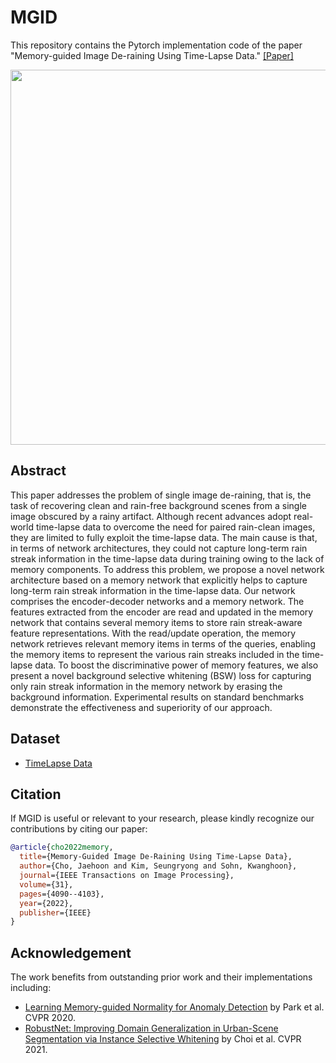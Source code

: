 # MGID
This repository contains the Pytorch implementation code of the paper "Memory-guided Image De-raining Using Time-Lapse Data." [[Paper]](https://arxiv.org/abs/2201.01883)


<!-- add figure figures/MGID.jpg -->
<p align="center">
  <img src="figures/jpg.png" width="600">


## Abstract

This paper addresses the problem of single image de-raining, that is, the task of recovering clean and rain-free background scenes from a single image obscured by a rainy artifact. Although recent advances adopt real-world time-lapse data to overcome the need for paired rain-clean images, they are limited to fully exploit the time-lapse data. The main cause is that, in terms of network architectures, they could not capture long-term rain streak information in the time-lapse data during training owing to the lack of memory components. To address this problem, we propose a novel network architecture based on a memory network that explicitly helps to capture long-term rain streak information in the time-lapse data. Our network comprises the encoder-decoder networks and a memory network. The features extracted from the encoder are read and updated in the memory network that contains several memory items to store rain streak-aware feature representations. With the read/update operation, the memory network retrieves relevant memory items in terms of the queries, enabling the memory items to represent the various rain streaks included in the time-lapse data. To boost the discriminative power of memory features, we also present a novel background selective whitening (BSW) loss for capturing only rain streak information in the memory network by erasing the background information. Experimental results on standard benchmarks demonstrate the effectiveness and superiority of our approach.



## Dataset

- [TimeLapse Data](https://drive.google.com/file/d/1scs_LN4Rk6M0VEzYYnCPWTfuHISd_8f-/view?usp=drive_link)



## Citation

If MGID is useful or relevant to your research, please kindly recognize our contributions by citing our paper:

```bibtex
@article{cho2022memory,
  title={Memory-Guided Image De-Raining Using Time-Lapse Data},
  author={Cho, Jaehoon and Kim, Seungryong and Sohn, Kwanghoon},
  journal={IEEE Transactions on Image Processing},
  volume={31},
  pages={4090--4103},
  year={2022},
  publisher={IEEE}
}
```


## Acknowledgement

The work benefits from outstanding prior work and their implementations including:
- [Learning Memory-guided Normality for Anomaly Detection](https://github.com/cvlab-yonsei/MNAD) by Park et al. CVPR 2020.
- [RobustNet: Improving Domain Generalization in Urban-Scene Segmentation via Instance Selective Whitening](https://github.com/shachoi/RobustNet) by Choi et al. CVPR 2021.
